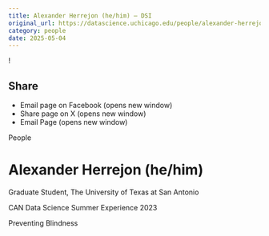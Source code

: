 ```yaml
---
title: Alexander Herrejon (he/him) – DSI
original_url: https://datascience.uchicago.edu/people/alexander-herrejon
category: people
date: 2025-05-04
---
```


<!-- Table-like structure detected -->

!

## Share

* Email page on Facebook (opens new window)
* Share page on X (opens new window)
* Email Page (opens new window)

<!-- Table-like structure detected -->

People

# Alexander Herrejon (he/him)

Graduate Student, The University of Texas at San Antonio

CAN Data Science Summer Experience 2023

Preventing Blindness